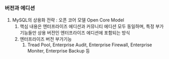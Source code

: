 ### 버전과 에디션
1. MySQL의 상용화 전략 : 오픈 코어 모델 Open Core Model
    1. 핵심 내용은 엔터프라이즈 에디션과 커뮤니티 에디션 모두 동일하며, 특정 부가 기능들만 상용 버전인 엔터프라이즈 에디션에 포함되는 방식
    2. 엔터프라이즈 버전 부가기능
        1. Tread Pool, Enterprise Audit, Enterprise Firewall, Enterprise Moniter, Enterprise Backup 등      
